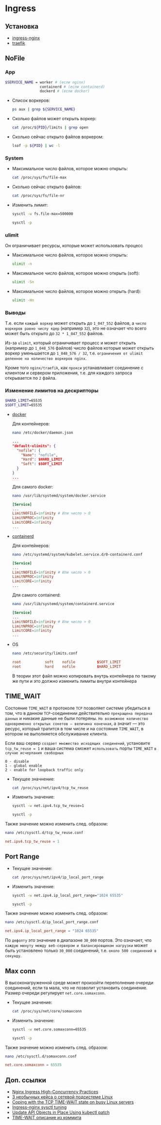 # Ingress

## Установка 

* [ingress-nginx](./nginx.md)
* [traefik](./traefik.md)

## NoFile

### App

```bash
$SERVICE_NAME = worker # (если nginx)
                containerd # (если containerd)
                dockerd # (если docker)
```

* Список воркеров:
  ```bash
  ps aux | grep ${SERVICE_NAME}
  ```
* Сколько файлов может открыть воркер:
  ```bash
  cat /proc/${PID}/limits | grep open
  ```
* Сколько сейчас открыто файлов воркером:
  ```bash
  lsof -p ${PID} | wc -l
  ```

### System

* Максимальное число файлов, которое можно открыть:
  ```bash
  cat /proc/sys/fs/file-max
  ```
* Сколько сейчас открыто файлов:
  ```bash
  cat /proc/sys/fs/file-nr
  ```
* Изменить лимит:
  ```bash
  sysctl -w fs.file-max=500000

  sysctl -p
  ```

### ulimit

Он ограничивает ресурсы, которые может использовать процесс

* Максимальное число файлов, которое можно открыть:
  ```bash
  ulimit -n
  ```
* Максимальное число файлов, которое можно открыть (soft):
  ```bash
  ulimit -Sn
  ```
* Максимальное число файлов, которое можно открыть (hard):
  ```bash
  ulimit -Hn
  ```

### Выводы

Т.е. если `каждый воркер` может открыть до `1_047_552` файлов, а `число воркеров равно числу ядер` (например `32`), это не означает что всего может быть открыто до `32 * 1_047_552` файлов.

Из-за `ulimit`, который ограничивает процесс и может открыть (например до `1_048_576` файлов) число файлов которые может открыть воркер уменьшается до `1_048_576 / 32`, т.е. `ограничения от ulimit деленное на количество воркеров nginx`.

Кроме того `nginx/traefik`, как `прокси` устанавливает соединение с клиентом и сервером приложения, т.е. для каждого запроса открывается по `2` файла.

### Изменение лимитов на дескрипторы

```bash
$HARD_LIMIT=65535
$SOFT_LIMIT=65535
```

* [docker](../../02-container-runtime/docker/install.md)
  
  Для контейнеров:

  ```bash
  nano /etc/docker/daemon.json
  ```

  ```json
  ...
  "default-ulimits": {
    "nofile": {
      "Name": "nofile",
      "Hard": $HARD_LIMIT,
      "Soft": $SOFT_LIMIT
    }
  }
  ...
  ```

  Для самого docker:

  ```bash
  nano /usr/lib/systemd/system/docker.service
  ```

  ```conf
  [Service]
  ...
  LimitNOFILE=infinity # Или число > 0
  LimitNPROC=infinity
  LimitCORE=infinity
  ...
  ```
* [containerd](../../02-container-runtime/containerd/install.md)

  Для контейнеров:

  ```bash
  nano /etc/systemd/system/kubelet.service.d/0-containerd.conf
  ```

  ```conf
  [Service]
  ...
  LimitNOFILE=infinity # Или число > 0
  LimitNPROC=infinity
  LimitCORE=infinity
  ...
  ```

  Для самого containerd:

  ```bash
  nano /usr/lib/systemd/system/containerd.service
  ```

  ```conf
  [Service]
  ...
  LimitNOFILE=infinity # Или число > 0
  LimitNPROC=infinity
  LimitCORE=infinity
  ...
  ```
* OS
  ```bash
  nano /etc/security/limits.conf
  ```

  ```conf
  root           soft    nofile          $SOFT_LIMIT
  root           hard    nofile          $HARD_LIMIT
  ```

  В теории этот файл можно копировать внутрь контейнера по такому же пути и это должно изменить лимиты внутри контейнера

## TIME_WAIT

Состояние `TIME_WAIT` в протоколе `TCP` позволяет системе убедиться в том, что в данном `TCP`-соединении действительно `прекращена передача данных` и никакие данные не были потеряны. `Но возможное количество одновременно открытых сокетов — величина конечная`, а значит — это ресурс, который тратится в том числе и на состояние `TIME_WAIT`, в котором не выполняется обслуживание клиента.

Если ваш сервер `создает множество исходящих соединений`, установите `tcp_tw_reuse = 1` и ваша система сможет `использовать` порты `TIME_WAIT` `в случае исчерпания свободных`

```
0 - disable
1 - global enable
2 - enable for loopback traffic only
```

* Текущее значнение:
  ```bash
  cat /proc/sys/net/ipv4/tcp_tw_reuse
  ```
* Изменить значение:
  ```bash
  sysctl -w net.ipv4.tcp_tw_reuse=1

  sysctl -p
  ```

Также значение можно изменить след. образом:

```bash
nano /etc/sysctl.d/tcp_tw_reuse.conf
```

```conf
net.ipv4.tcp_tw_reuse = 1
```

## Port Range

* Текущее значение:
  ```bash
  cat /proc/sys/net/ipv4/ip_local_port_range
  ```
* Изменить значение:
  ```bash
  sysctl -w net.ipv4.ip_local_port_range="1024 65535"

  sysctl -p
  ```

Также значение можно изменить след. образом:

```bash
nano /etc/sysctl.d/ip_local_port_range.conf
```

```conf
net.ipv4.ip_local_port_range = "1024 65535"
```

По `дефолту` это значение в диапазоне `30_000` портов. Это означает, что `каждую минуту между веб-сервером и балансировщиком нагрузки` может быть установлено только `30_000` соединений, т.е. `около 500 соединений в секунду`.

## Max conn

В высоконагруженной среде может произойти переполнение очереди соединений, если та мала, что не позволит установить соединение. Размер очереди регулирует `net.core.somaxconn`. 

* Текущее значение:
  ```bash
  cat /proc/sys/net/core/somaxconn
  ```
* Изменить значение:
  ```bash
  sysctl -w net.core.somaxconn=65535

  sysctl -p
  ```

Также значение можно изменить след. образом:

```bash
nano /etc/sysctl.d/somaxconn.conf
```

```conf
net.core.somaxconn = 65535
```

## Доп. ссылки

* [Nginx Ingress High-Concurrency Practices](https://www.tencentcloud.com/document/product/457/38300)
* [3 необычных кейса о сетевой подсистеме Linux](https://habr.com/ru/companies/flant/articles/343348/)
* [Coping with the TCP TIME-WAIT state on busy Linux servers](https://vincent.bernat.ch/en/blog/2014-tcp-time-wait-state-linux)
* [Ingress-nginx sysctl tuning](https://kubernetes.github.io/ingress-nginx/examples/customization/sysctl/)
* [Update API Objects in Place Using kubectl patch](https://kubernetes.io/docs/tasks/manage-kubernetes-objects/update-api-object-kubectl-patch/)
* [TIME-WAIT описание из коммита](https://git.kernel.org/pub/scm/linux/kernel/git/torvalds/linux.git/commit/?id=79e9fed460385a3d8ba0b5782e9e74405cb199b1)